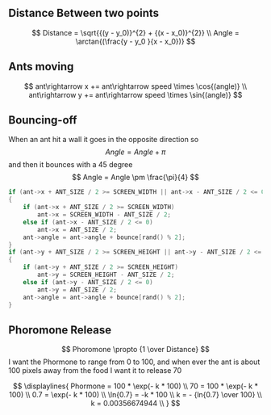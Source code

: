 ## Distance Between two points

$$
Distance = \sqrt{{(y - y_0)}^{2} + {(x - x_0)}^{2}} \\
Angle = \arctan{(\frac{y - y_0 }{x - x_0})}
$$

## Ants moving

$$
ant\rightarrow x += ant\rightarrow speed \times \cos{(angle)} \\
ant\rightarrow y += ant\rightarrow speed \times \sin{(angle)}
$$

## Bouncing-off

When an ant hit a wall it goes in the opposite direction so
$$ Angle = Angle + \pi $$
and then it bounces with a 45 degree
$$ Angle = Angle \pm \frac{\pi}{4} $$

```c
if (ant->x + ANT_SIZE / 2 >= SCREEN_WIDTH || ant->x - ANT_SIZE / 2 <= 0)
{
    if (ant->x + ANT_SIZE / 2 >= SCREEN_WIDTH)
        ant->x = SCREEN_WIDTH - ANT_SIZE / 2;
    else if (ant->x - ANT_SIZE / 2 <= 0)
        ant->x = ANT_SIZE / 2;
    ant->angle = ant->angle + bounce[rand() % 2];
}
if (ant->y + ANT_SIZE / 2 >= SCREEN_HEIGHT || ant->y - ANT_SIZE / 2 <= 0)
{
    if (ant->y + ANT_SIZE / 2 >= SCREEN_HEIGHT)
        ant->y = SCREEN_HEIGHT - ANT_SIZE / 2;
    else if (ant->y - ANT_SIZE / 2 <= 0)
        ant->y = ANT_SIZE / 2;
    ant->angle = ant->angle + bounce[rand() % 2];
}
```

## Phoromone Release

$$ Phoromone \propto {1 \over Distance} $$
I want the Phormone to range from 0 to 100, and when ever the ant is about 100 pixels away from the food I want it to release 70

$$
\displaylines{
Phormone = 100 * \exp(- k * 100) \\
70 = 100 * \exp(- k * 100) \\
0.7 = \exp(- k * 100) \\
\ln{0.7} = -k * 100  \\
k = - {ln{0.7} \over 100} \\
k = 0.00356674944 \\
}
$$

